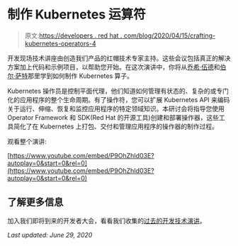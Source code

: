 # 制作 Kubernetes 运算符

> 原文:[https://developers . red hat . com/blog/2020/04/15/crafting-kubernetes-operators-4](https://developers.redhat.com/blog/2020/04/15/crafting-kubernetes-operators-4)

开发现场技术讲座由创造我们产品的红帽技术专家主持。这些会议包括真正的解决方案加上代码和示例项目，以帮助您开始。在这次演讲中，你将从[乔希·伍德](https://developers.redhat.com/blog/author/joswood/)和[伯尔·萨特](https://developers.redhat.com/blog/author/burrsutter/)那里学到如何制作 Kubernetes 算子。

Kubernetes 操作员是控制平面代理，他们知道如何管理有状态的、复杂的或专门化的应用程序的整个生命周期。有了操作符，您可以扩展 Kubernetes API 来编码关于运行、伸缩、恢复和监控应用程序的特定领域知识。本研讨会将指导您使用 Operator Framework 和 SDK(Red Hat 的开源工具)创建和部署操作器，这些工具简化了在 Kubernetes 上打包、交付和管理应用程序的操作器的制作过程。

观看整个演讲:

[https://www.youtube.com/embed/P9OhZhId03E?autoplay=0&start=0&rel=0](https://www.youtube.com/embed/P9OhZhId03E?autoplay=0&start=0&rel=0)

## 了解更多信息

加入我们即将到来的开发者大会，看看我们收集的[过去的开发技术演讲](https://developers.redhat.com/devnation/?page=0)。

*Last updated: June 29, 2020*